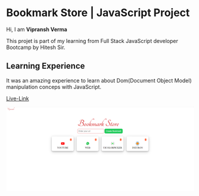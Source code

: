 # Bookmark Store  | JavaScript Project

Hi, I am **Vipransh Verma**

This projet is part of my learning from Full Stack JavaScript developer Bootcamp by Hitesh Sir.

## Learning Experience
It was an amazing experience to learn about  Dom(Document Object Model) manipulation conceps with JavaScript.

[Live-Link](https://storebookmarks.netlify.app/)

![image](Screenshot.png)